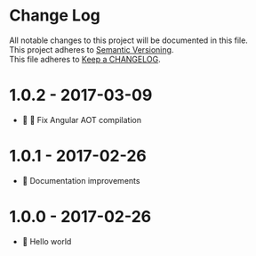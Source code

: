 # Change Log

All notable changes to this project will be documented in this file.  
This project adheres to [Semantic Versioning](http://semver.org/).  
This file adheres to [Keep a CHANGELOG](http://keepachangelog.com/).

# 1.0.2 - 2017-03-09

- :bug: :wrench: Fix Angular AOT compilation

# 1.0.1 - 2017-02-26

- :memo: Documentation improvements

# 1.0.0 - 2017-02-26

- :tada: Hello world
